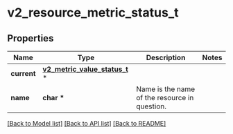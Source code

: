 # v2_resource_metric_status_t

## Properties
Name | Type | Description | Notes
------------ | ------------- | ------------- | -------------
**current** | [**v2_metric_value_status_t**](v2_metric_value_status.md) \* |  | 
**name** | **char \*** | Name is the name of the resource in question. | 

[[Back to Model list]](../README.md#documentation-for-models) [[Back to API list]](../README.md#documentation-for-api-endpoints) [[Back to README]](../README.md)


